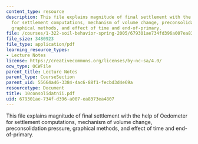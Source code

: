 ```yaml
---
content_type: resource
description: This file explains magnitude of final settlement with the help of Oedometer
  for settlement computations, mechanism of volume change, preconsolidation pressure,
  graphical methods, and effect of time and end-of-primary.
file: /courses/1-322-soil-behavior-spring-2005/679301ae734fd396a007ea8373ea4807_10consolidatnii.pdf
file_size: 3480923
file_type: application/pdf
learning_resource_types:
- Lecture Notes
license: https://creativecommons.org/licenses/by-nc-sa/4.0/
ocw_type: OCWFile
parent_title: Lecture Notes
parent_type: CourseSection
parent_uid: 55664a46-3384-4ac6-88f1-fecbd3d4e69a
resourcetype: Document
title: 10consolidatnii.pdf
uid: 679301ae-734f-d396-a007-ea8373ea4807
---
```

This file explains magnitude of final settlement with the help of Oedometer for settlement computations, mechanism of volume change, preconsolidation pressure, graphical methods, and effect of time and end-of-primary.